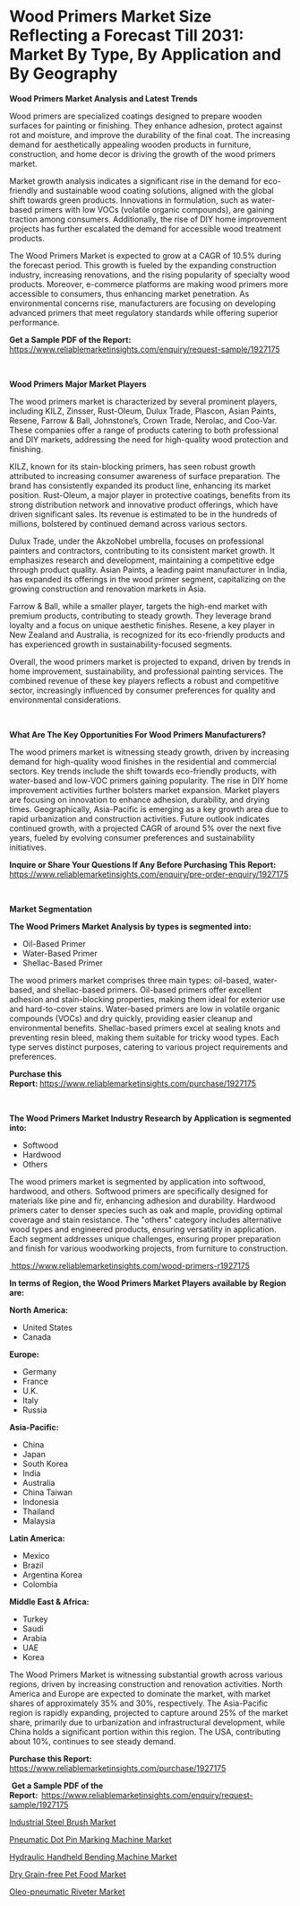 <p><h1>Wood Primers Market Size Reflecting a Forecast Till 2031: Market By Type, By Application and By Geography</h1></p><p><strong>Wood Primers Market Analysis and Latest Trends</strong></p>
<p><p>Wood primers are specialized coatings designed to prepare wooden surfaces for painting or finishing. They enhance adhesion, protect against rot and moisture, and improve the durability of the final coat. The increasing demand for aesthetically appealing wooden products in furniture, construction, and home decor is driving the growth of the wood primers market. </p><p>Market growth analysis indicates a significant rise in the demand for eco-friendly and sustainable wood coating solutions, aligned with the global shift towards green products. Innovations in formulation, such as water-based primers with low VOCs (volatile organic compounds), are gaining traction among consumers. Additionally, the rise of DIY home improvement projects has further escalated the demand for accessible wood treatment products.</p><p>The Wood Primers Market is expected to grow at a CAGR of 10.5% during the forecast period. This growth is fueled by the expanding construction industry, increasing renovations, and the rising popularity of specialty wood products. Moreover, e-commerce platforms are making wood primers more accessible to consumers, thus enhancing market penetration. As environmental concerns rise, manufacturers are focusing on developing advanced primers that meet regulatory standards while offering superior performance.</p></p>
<p><strong>Get a Sample PDF of the Report:&nbsp;</strong> <a href="https://www.reliablemarketinsights.com/enquiry/request-sample/1927175?utm_campaign=1570&utm_medium=2&utm_source=Github&utm_content=ia&utm_term=25102024&utm_id=wood-primers">https://www.reliablemarketinsights.com/enquiry/request-sample/1927175</a></p>
<p>&nbsp;</p>
<p><strong>Wood Primers Major Market Players</strong></p>
<p><p>The wood primers market is characterized by several prominent players, including KILZ, Zinsser, Rust-Oleum, Dulux Trade, Plascon, Asian Paints, Resene, Farrow & Ball, Johnstone’s, Crown Trade, Nerolac, and Coo-Var. These companies offer a range of products catering to both professional and DIY markets, addressing the need for high-quality wood protection and finishing.</p><p>KILZ, known for its stain-blocking primers, has seen robust growth attributed to increasing consumer awareness of surface preparation. The brand has consistently expanded its product line, enhancing its market position. Rust-Oleum, a major player in protective coatings, benefits from its strong distribution network and innovative product offerings, which have driven significant sales. Its revenue is estimated to be in the hundreds of millions, bolstered by continued demand across various sectors.</p><p>Dulux Trade, under the AkzoNobel umbrella, focuses on professional painters and contractors, contributing to its consistent market growth. It emphasizes research and development, maintaining a competitive edge through product quality. Asian Paints, a leading paint manufacturer in India, has expanded its offerings in the wood primer segment, capitalizing on the growing construction and renovation markets in Asia.</p><p>Farrow & Ball, while a smaller player, targets the high-end market with premium products, contributing to steady growth. They leverage brand loyalty and a focus on unique aesthetic finishes. Resene, a key player in New Zealand and Australia, is recognized for its eco-friendly products and has experienced growth in sustainability-focused segments.</p><p>Overall, the wood primers market is projected to expand, driven by trends in home improvement, sustainability, and professional painting services. The combined revenue of these key players reflects a robust and competitive sector, increasingly influenced by consumer preferences for quality and environmental considerations.</p></p>
<p>&nbsp;</p>
<p><strong>What Are The Key Opportunities For Wood Primers Manufacturers?</strong></p>
<p><p>The wood primers market is witnessing steady growth, driven by increasing demand for high-quality wood finishes in the residential and commercial sectors. Key trends include the shift towards eco-friendly products, with water-based and low-VOC primers gaining popularity. The rise in DIY home improvement activities further bolsters market expansion. Market players are focusing on innovation to enhance adhesion, durability, and drying times. Geographically, Asia-Pacific is emerging as a key growth area due to rapid urbanization and construction activities. Future outlook indicates continued growth, with a projected CAGR of around 5% over the next five years, fueled by evolving consumer preferences and sustainability initiatives.</p></p>
<p><strong>Inquire or Share Your Questions If Any Before Purchasing This Report:</strong> <a href="https://www.reliablemarketinsights.com/enquiry/pre-order-enquiry/1927175?utm_campaign=1570&utm_medium=2&utm_source=Github&utm_content=ia&utm_term=25102024&utm_id=wood-primers">https://www.reliablemarketinsights.com/enquiry/pre-order-enquiry/1927175</a></p>
<p>&nbsp;</p>
<p><strong>Market Segmentation</strong></p>
<p><strong>The Wood Primers Market Analysis by types is segmented into:</strong></p>
<p><ul><li>Oil-Based Primer</li><li>Water-Based Primer</li><li>Shellac-Based Primer</li></ul></p>
<p><p>The wood primers market comprises three main types: oil-based, water-based, and shellac-based primers. Oil-based primers offer excellent adhesion and stain-blocking properties, making them ideal for exterior use and hard-to-cover stains. Water-based primers are low in volatile organic compounds (VOCs) and dry quickly, providing easier cleanup and environmental benefits. Shellac-based primers excel at sealing knots and preventing resin bleed, making them suitable for tricky wood types. Each type serves distinct purposes, catering to various project requirements and preferences.</p></p>
<p><strong>Purchase this Report:&nbsp;</strong><a href="https://www.reliablemarketinsights.com/purchase/1927175?utm_campaign=1570&utm_medium=2&utm_source=Github&utm_content=ia&utm_term=25102024&utm_id=wood-primers">https://www.reliablemarketinsights.com/purchase/1927175</a></p>
<p>&nbsp;</p>
<p><strong>The Wood Primers Market Industry Research by Application is segmented into:</strong></p>
<p><ul><li>Softwood</li><li>Hardwood</li><li>Others</li></ul></p>
<p><p>The wood primers market is segmented by application into softwood, hardwood, and others. Softwood primers are specifically designed for materials like pine and fir, enhancing adhesion and durability. Hardwood primers cater to denser species such as oak and maple, providing optimal coverage and stain resistance. The "others" category includes alternative wood types and engineered products, ensuring versatility in application. Each segment addresses unique challenges, ensuring proper preparation and finish for various woodworking projects, from furniture to construction.</p></p>
<p><a href="https://www.reliablemarketinsights.com/wood-primers-r1927175?utm_campaign=1570&utm_medium=2&utm_source=Github&utm_content=ia&utm_term=25102024&utm_id=wood-primers">&nbsp;https://www.reliablemarketinsights.com/wood-primers-r1927175</a></p>
<p><strong>In terms of Region, the Wood Primers Market Players available by Region are:</strong></p>
<p>
    <p> <strong> North America: </strong>
        <ul>
            <li>United States</li>
            <li>Canada</li>
        </ul>
        </p> 
    <p> <strong> Europe: </strong>
        <ul>
            <li>Germany</li>
            <li>France</li>
            <li>U.K.</li>
            <li>Italy</li>
            <li>Russia</li>
        </ul>
        </p> 
    <p> <strong> Asia-Pacific: </strong>
        <ul>
            <li>China</li>
            <li>Japan</li>
            <li>South Korea</li>
            <li>India</li>
            <li>Australia</li>
            <li>China Taiwan</li>
            <li>Indonesia</li>
            <li>Thailand</li>
            <li>Malaysia</li>
        </ul>
        </p> 
    <p> <strong> Latin America: </strong>
        <ul>
            <li>Mexico</li>
            <li>Brazil</li>
            <li>Argentina Korea</li>
            <li>Colombia</li>
        </ul>
        </p> 
    <p> <strong> Middle East & Africa: </strong>
        <ul>
            <li>Turkey</li>
            <li>Saudi</li>
            <li>Arabia</li>
            <li>UAE</li>
            <li>Korea</li>
        </ul>
    </p>
    </p>
<p><p>The Wood Primers Market is witnessing substantial growth across various regions, driven by increasing construction and renovation activities. North America and Europe are expected to dominate the market, with market shares of approximately 35% and 30%, respectively. The Asia-Pacific region is rapidly expanding, projected to capture around 25% of the market share, primarily due to urbanization and infrastructural development, while China holds a significant portion within this region. The USA, contributing about 10%, continues to see steady demand.</p></p>
<p><strong>Purchase this Report: </strong><a href="https://www.reliablemarketinsights.com/purchase/1927175?utm_campaign=1570&utm_medium=2&utm_source=Github&utm_content=ia&utm_term=25102024&utm_id=wood-primers">https://www.reliablemarketinsights.com/purchase/1927175</a></p>
<p>&nbsp;<strong>Get a Sample PDF of the Report:&nbsp;&nbsp;</strong><a href="https://www.reliablemarketinsights.com/enquiry/request-sample/1927175?utm_campaign=1570&utm_medium=2&utm_source=Github&utm_content=ia&utm_term=25102024&utm_id=wood-primers">https://www.reliablemarketinsights.com/enquiry/request-sample/1927175</a></p>
<p><strong></strong></p>
<p><p><a href="https://www.linkedin.com/pulse/comprehensive-industrial-steel-brush-market-report-regional-analysis-21i8f?utm_campaign=1570&utm_medium=2&utm_source=Github&utm_content=ia&utm_term=25102024&utm_id=wood-primers">Industrial Steel Brush Market</a></p><p><a href="https://issuu.com/reportprime-2/docs/pneumatic-dot-pin-marking-machine-m_a6d4e0139cec3f?utm_campaign=1570&utm_medium=2&utm_source=Github&utm_content=ia&utm_term=25102024&utm_id=wood-primers">Pneumatic Dot Pin Marking Machine Market</a></p><p><a href="https://www.linkedin.com/pulse/hydraulic-handheld-bending-machine-market-revolution-size-share-t4b3f?utm_campaign=1570&utm_medium=2&utm_source=Github&utm_content=ia&utm_term=25102024&utm_id=wood-primers">Hydraulic Handheld Bending Machine Market</a></p><p><a href="https://www.linkedin.com/pulse/dry-grain-free-pet-food-market-overview-global-trends-future-hbkkf?utm_campaign=1570&utm_medium=2&utm_source=Github&utm_content=ia&utm_term=25102024&utm_id=wood-primers">Dry Grain-free Pet Food Market</a></p><p><a href="https://www.linkedin.com/pulse/oleo-pneumatic-riveter-spectrum-usage-patterns-sector-ukpif?utm_campaign=1570&utm_medium=2&utm_source=Github&utm_content=ia&utm_term=25102024&utm_id=wood-primers">Oleo-pneumatic Riveter Market</a></p></p>